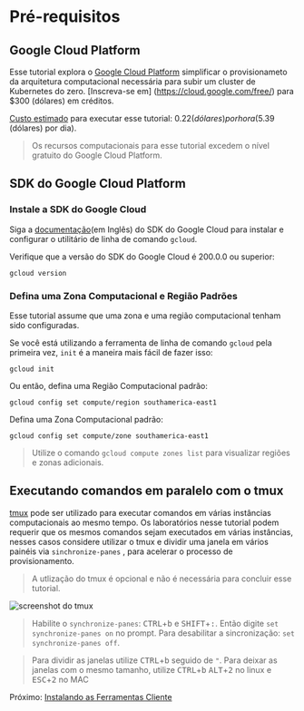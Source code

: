 # Pré-requisitos

## Google Cloud Platform

Esse tutorial explora o [Google Cloud Platform](https://cloud.google.com/) simplificar o provisionameto da arquitetura computacional necessária para subir um cluster de Kubernetes do zero. [Inscreva-se em] (https://cloud.google.com/free/) para $300 (dólares) em créditos.

[Custo estimado](https://cloud.google.com/products/calculator/#id=78df6ced-9c50-48f8-a670-bc5003f2ddaa) para executar esse tutorial: $0.22 (dólares) por hora ($5.39 (dólares) por dia).

> Os recursos computacionais para esse tutorial excedem o nível gratuito do Google Cloud Platform.

## SDK do Google Cloud Platform

### Instale a SDK do Google Cloud

Siga a [documentação](https://cloud.google.com/sdk/)(em Inglês) do SDK do Google Cloud para instalar e configurar o utilitário de linha de comando `gcloud`.

Verifique que a versão do SDK do Google Cloud é 200.0.0 ou superior:

```
gcloud version
```

### Defina uma Zona Computacional e Região Padrões

Esse tutorial assume que uma zona e uma região computacional tenham sido configuradas.

Se você está utilizando a ferramenta de linha de comando `gcloud` pela primeira vez, `init` é a maneira mais fácil de fazer isso:

```
gcloud init
```

Ou então, defina uma Região Computacional padrão:

```
gcloud config set compute/region southamerica-east1
```

Defina uma Zona Computacional padrão:

```
gcloud config set compute/zone southamerica-east1
```

> Utilize o comando `gcloud compute zones list` para visualizar regiões e zonas adicionais.

## Executando comandos em paralelo com o tmux

[tmux](https://github.com/tmux/tmux/wiki) pode ser utilizado para executar comandos em várias instâncias computacionais ao mesmo tempo. Os laboratórios nesse tutorial podem requerir que os mesmos comandos sejam executados em várias instâncias, nesses casos considere utilizar o tmux e dividir uma janela em vários painéis via `sinchronize-panes` , para acelerar o processo de provisionamento.

> A utlização do tmux é opcional e não é necessária para concluir esse tutorial.

![screenshot do tmux ](imagens/tmux-screenshot.png)

> Habilite o `synchronize-panes`: <kbd>CTRL</kbd>+<kbd>b</kbd> e <kbd>SHIFT</kbd>+<kbd>:</kbd>. Então digite `set synchronize-panes on` no prompt. Para desabilitar a sincronização: `set synchronize-panes off`.

> Para dividir as janelas utilize <kbd>CTRL</kbd>+<kbd>b</kbd> seguido de `"`. Para deixar as janelas com o mesmo tamanho, utilize <kbd>CTRL</kbd>+<kbd>b</kbd> <kbd>ALT</kbd>+<kbd>2</kbd> no linux e <kbd>ESC</kbd>+<kbd>2</kbd> no MAC

Próximo: [Instalando as Ferramentas Cliente](02-ferramentas-cliente.md)
